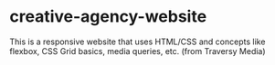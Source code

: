 # creative-agency-website
This is a responsive website that uses HTML/CSS and concepts like flexbox, CSS Grid basics, media queries, etc. (from Traversy Media)
